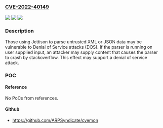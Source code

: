 ### [CVE-2022-40149](https://cve.mitre.org/cgi-bin/cvename.cgi?name=CVE-2022-40149)
![](https://img.shields.io/static/v1?label=Product&message=Jettison&color=blue)
![](https://img.shields.io/static/v1?label=Version&message=n%2Fa&color=blue)
![](https://img.shields.io/static/v1?label=Vulnerability&message=CWE-121%20Stack-based%20Buffer%20Overflow&color=brighgreen)

### Description

Those using Jettison to parse untrusted XML or JSON data may be vulnerable to Denial of Service attacks (DOS). If the parser is running on user supplied input, an attacker may supply content that causes the parser to crash by stackoverflow. This effect may support a denial of service attack.

### POC

#### Reference
No PoCs from references.

#### Github
- https://github.com/ARPSyndicate/cvemon

